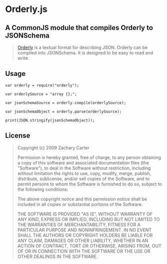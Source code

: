 Orderly.js
==========

A CommonJS module that compiles Orderly to JSONSchema
------------------------------------------------------
> [Orderly](http://orderly-json.org/) is a textual format for describing JSON. Orderly can be compiled into JSONSchema. It is designed to be easy to read and write.

Usage
-----
    var orderly = require("orderly");

    var orderlySource = "array {};";

    var jsonSchemaSource = orderly.compile(orderlySource);

    var jsonSchemaObject = orderly.parse(orderlySource);

    print(JSON.stringify(jsonSchemaObject));


License
-------

> Copyright (c) 2009 Zachary Carter
> 
>  Permission is hereby granted, free of
> charge, to any person  obtaining a
> copy of this software and associated
> documentation  files (the "Software"),
> to deal in the Software without 
> restriction, including without
> limitation the rights to use,  copy,
> modify, merge, publish, distribute,
> sublicense, and/or sell  copies of the
> Software, and to permit persons to
> whom the  Software is furnished to do
> so, subject to the following 
> conditions:
> 
>  The above copyright notice and this
> permission notice shall be  included
> in all copies or substantial portions
> of the Software.
> 
>  THE SOFTWARE IS PROVIDED "AS IS",
> WITHOUT WARRANTY OF ANY KIND,  EXPRESS
> OR IMPLIED, INCLUDING BUT NOT LIMITED
> TO THE WARRANTIES  OF MERCHANTABILITY,
> FITNESS FOR A PARTICULAR PURPOSE AND 
> NONINFRINGEMENT. IN NO EVENT SHALL THE
> AUTHORS OR COPYRIGHT  HOLDERS BE
> LIABLE FOR ANY CLAIM, DAMAGES OR OTHER
> LIABILITY,  WHETHER IN AN ACTION OF
> CONTRACT, TORT OR OTHERWISE, ARISING 
> FROM, OUT OF OR IN CONNECTION WITH THE
> SOFTWARE OR THE USE OR  OTHER DEALINGS
> IN THE SOFTWARE.
